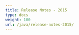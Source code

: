 ```yaml
---
title: Release Notes - 2015
type: docs
weight: 100
url: /java/release-notes-2015/
---
```



